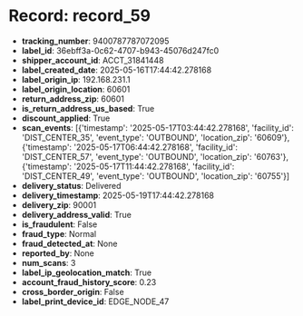 # Record: record_59

- **tracking_number**: 9400787787072095
- **label_id**: 36ebff3a-0c62-4707-b943-45076d247fc0
- **shipper_account_id**: ACCT_31841448
- **label_created_date**: 2025-05-16T17:44:42.278168
- **label_origin_ip**: 192.168.231.1
- **label_origin_location**: 60601
- **return_address_zip**: 60601
- **is_return_address_us_based**: True
- **discount_applied**: True
- **scan_events**: [{'timestamp': '2025-05-17T03:44:42.278168', 'facility_id': 'DIST_CENTER_35', 'event_type': 'OUTBOUND', 'location_zip': '60609'}, {'timestamp': '2025-05-17T06:44:42.278168', 'facility_id': 'DIST_CENTER_57', 'event_type': 'OUTBOUND', 'location_zip': '60763'}, {'timestamp': '2025-05-17T11:44:42.278168', 'facility_id': 'DIST_CENTER_49', 'event_type': 'OUTBOUND', 'location_zip': '60755'}]
- **delivery_status**: Delivered
- **delivery_timestamp**: 2025-05-19T17:44:42.278168
- **delivery_zip**: 90001
- **delivery_address_valid**: True
- **is_fraudulent**: False
- **fraud_type**: Normal
- **fraud_detected_at**: None
- **reported_by**: None
- **num_scans**: 3
- **label_ip_geolocation_match**: True
- **account_fraud_history_score**: 0.23
- **cross_border_origin**: False
- **label_print_device_id**: EDGE_NODE_47